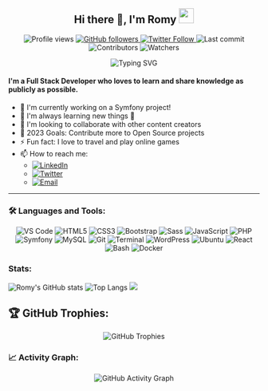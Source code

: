 
<h2 align="center">Hi there 👋, I'm Romy <img src="https://media.giphy.com/media/hvRJCLFzcasrR4ia7z/giphy.gif" width="30px"></h2>

<p align="center">
  <img src="https://komarev.com/ghpvc/?username=romyklk&color=blueviolet" alt="Profile views">
  <a href="https://github.com/romyklk?tab=followers">
    <img src="https://img.shields.io/github/followers/romyklk?label=Followers&style=social" alt="GitHub followers">
  </a>
  <a href="https://twitter.com/romyklk">
    <img src="https://img.shields.io/twitter/follow/romyklk?style=social" alt="Twitter Follow">
  </a>
  <img src="https://img.shields.io/github/last-commit/romyklk/romyklk?style=flat-square&color=success" alt="Last commit">
  <img src="https://img.shields.io/github/contributors/romyklk/romyklk?style=flat-square&color=orange" alt="Contributors">
  <img src="https://img.shields.io/github/watchers/romyklk/romyklk?style=flat-square&color=blue" alt="Watchers">
</p>

<p align="center">
  <img src="https://readme-typing-svg.herokuapp.com?color=36BCF7FF&center=true&vCenter=true&width=500&lines=Full+Stack+Developer;Always+learning+new+things;Open+Source+Enthusiast" alt="Typing SVG">
</p>

#### I'm a Full Stack Developer who loves to learn and share knowledge as publicly as possible.

- 🔭 I'm currently working on a Symfony project!
- 🌱 I'm always learning new things 🤣
- 👯 I'm looking to collaborate with other content creators
- 🥅 2023 Goals: Contribute more to Open Source projects
- ⚡ Fun fact: I love to travel and play online games
- 📫 How to reach me:
    - [![LinkedIn](https://img.shields.io/badge/-LinkedIn-0077B5?style=flat&logo=Linkedin&logoColor=white)](https://www.linkedin.com/in/romuald-kouleko/)
    - [![Twitter](https://img.shields.io/badge/-Twitter-1DA1F2?style=flat&logo=Twitter&logoColor=white)](https://twitter.com/romyklk)
    - [![Email](https://img.shields.io/badge/-Email-D14836?style=flat&logo=Gmail&logoColor=white)](mailto:romyklk1610@gmail.com)

<hr />

### 🛠️ Languages and Tools:

<p align="center">
  <img src="https://img.shields.io/badge/-VS%20Code-007ACC?style=flat-square&logo=visual-studio-code&logoColor=white" alt="VS Code">
  <img src="https://img.shields.io/badge/-HTML5-E34F26?style=flat-square&logo=html5&logoColor=white" alt="HTML5">
  <img src="https://img.shields.io/badge/-CSS3-1572B6?style=flat-square&logo=css3&logoColor=white" alt="CSS3">
  <img src="https://img.shields.io/badge/-Bootstrap-563D7C?style=flat-square&logo=bootstrap&logoColor=white" alt="Bootstrap">
  <img src="https://img.shields.io/badge/-Sass-CC6699?style=flat-square&logo=sass&logoColor=white" alt="Sass">
  <img src="https://img.shields.io/badge/-JavaScript-F7DF1E?style=flat-square&logo=javascript&logoColor=black" alt="JavaScript">
  <img src="https://img.shields.io/badge/-PHP-777BB4?style=flat-square&logo=php&logoColor=white" alt="PHP">
  <img src="https://img.shields.io/badge/-Symfony-000000?style=flat-square&logo=symfony&logoColor=white" alt="Symfony">
  <img src="https://img.shields.io/badge/-MySQL-4479A1?style=flat-square&logo=mysql&logoColor=white" alt="MySQL">
  <img src="https://img.shields.io/badge/-Git-F05032?style=flat-square&logo=git&logoColor=white" alt="Git">
  <img src="https://img.shields.io/badge/-Terminal-4D4D4D?style=flat-square&logo=windows-terminal&logoColor=white" alt="Terminal">
  <img src="https://img.shields.io/badge/-WordPress-21759B?style=flat-square&logo=wordpress&logoColor=white" alt="WordPress">
  <img src="https://img.shields.io/badge/-Ubuntu-E95420?style=flat-square&logo=ubuntu&logoColor=white" alt="Ubuntu">
  <img src="https://img.shields.io/badge/-React-61DAFB?style=flat-square&logo=react&logoColor=black" alt="React">
  <img src="https://img.shields.io/badge/-Bash-4EAA25?style=flat-square&logo=gnu-bash&logoColor=white" alt="Bash">
  <img src="https://img.shields.io/badge/-Docker-2496ED?style=flat-square&logo=docker&logoColor=white" alt="Docker">
</p>

</div>

### Stats:
![Romy's GitHub stats](https://github-readme-stats.vercel.app/api?username=romyklk&show_icons=true&theme=radical&count_private=true&include_all_commits=true)
![Top Langs](https://github-readme-stats.vercel.app/api/top-langs/?username=romyklk&layout=compact&theme=radical)
![](https://github-profile-summary-cards.vercel.app/api/cards/stats?username=romyklk&theme=radical)

## 🏆 GitHub Trophies:

<p align="center">
  <img src="https://github-profile-trophy.vercel.app/?username=romyklk&theme=radical&column=7&margin-w=15&margin-h=15" alt="GitHub Trophies">
</p>

### 📈 Activity Graph:

<p align="center">
  <img src="https://github-readme-activity-graph.vercel.app/graph?username=romyklk&theme=redical" alt="GitHub Activity Graph">
</p>




